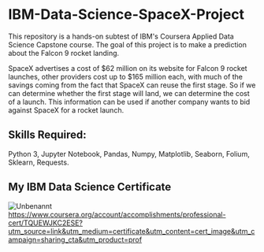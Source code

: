 # IBM-Data-Science-SpaceX-Project
This repository is a hands-on subtest of IBM's Coursera Applied Data Science Capstone course. The goal of this project is to make a prediction about the Falcon 9 rocket landing.

SpaceX advertises a cost of $62 million on its website for Falcon 9 rocket launches, other providers cost up to $165 million each, with much of the savings coming from the fact that SpaceX can reuse the first stage. So if we can determine whether the first stage will land, we can determine the cost of a launch. This information can be used if another company wants to bid against SpaceX for a rocket launch.

## Skills Required:
Python 3, Jupyter Notebook, Pandas, Numpy, Matplotlib, Seaborn, Folium, Sklearn, Requests.

## My IBM Data Science Certificate
![Unbenannt](https://user-images.githubusercontent.com/79568014/148588292-7d40561a-5027-4c92-8e22-5f71df6c715f.PNG)
https://www.coursera.org/account/accomplishments/professional-cert/TQUEWJKC2ESE?utm_source=link&utm_medium=certificate&utm_content=cert_image&utm_campaign=sharing_cta&utm_product=prof
